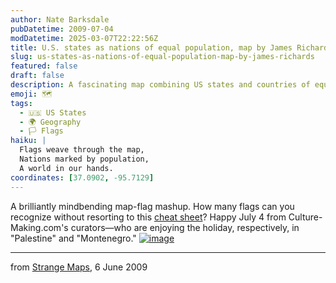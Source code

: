 ```yaml
---
author: Nate Barksdale
pubDatetime: 2009-07-04
modDatetime: 2025-03-07T22:22:56Z
title: U.S. states as nations of equal population, map by James Richards
slug: us-states-as-nations-of-equal-population-map-by-james-richards
featured: false
draft: false
description: A fascinating map combining US states and countries of equal population, perfect for a July 4 reflection from Culture-Making.com's curators.
emoji: 🗺️
tags:
  - 🇺🇸 US States
  - 🌍 Geography
  - 🏳️ Flags
haiku: |
  Flags weave through the map,  
  Nations marked by population,  
  A world in our hands.
coordinates: [37.0902, -95.7129]
---
```


A brilliantly mindbending map-flag mashup. How many flags can you recognize without resorting to this [cheat sheet](http://strangemaps.wordpress.com/2009/06/06/388-us-states-as-countries-of-equal-population/#comment-84411)? Happy July 4 from Culture-Making.com's curators—who are enjoying the holiday, respectively, in "Palestine" and "Montenegro." [![image](http://culture-making.com/media/usstates.jpg)](http://strangemaps.wordpress.com/2009/06/06/388-us-states-as-countries-of-equal-population/)

---

from [Strange Maps](http://strangemaps.wordpress.com/2009/06/06/388-us-states-as-countries-of-equal-population/), 6 June 2009
